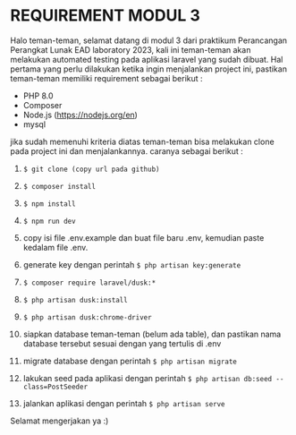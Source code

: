# REQUIREMENT MODUL 3
Halo teman-teman, selamat datang di modul 3 dari praktikum Perancangan Perangkat Lunak EAD laboratory 2023, kali ini teman-teman akan melakukan automated testing pada aplikasi laravel yang sudah dibuat. Hal pertama yang perlu dilakukan ketika ingin menjalankan project ini, pastikan teman-teman memiliki requirement sebagai berikut :

- PHP 8.0
- Composer
- Node.js (https://nodejs.org/en)
- mysql

jika sudah memenuhi kriteria diatas teman-teman bisa melakukan clone pada project ini dan menjalankannya. caranya sebagai berikut :

1. `$ git clone (copy url pada github)` 

2. `$ composer install`

3. `$ npm install`

4. `$ npm run dev`

5. copy isi file .env.example dan buat file baru .env, kemudian paste kedalam file .env.
6. generate key dengan perintah `$ php artisan key:generate`

7. `$ composer require laravel/dusk:*`

8. `$ php artisan dusk:install`
9. `$ php artisan dusk:chrome-driver`
10. siapkan database teman-teman (belum ada table), dan pastikan nama database tersebut sesuai dengan yang tertulis di .env

11. migrate database dengan perintah 
`$ php artisan migrate`

12. lakukan seed pada aplikasi dengan perintah 
`$ php artisan db:seed --class=PostSeeder`

13. jalankan aplikasi dengan perintah 
`$ php artisan serve`

Selamat mengerjakan ya :)
